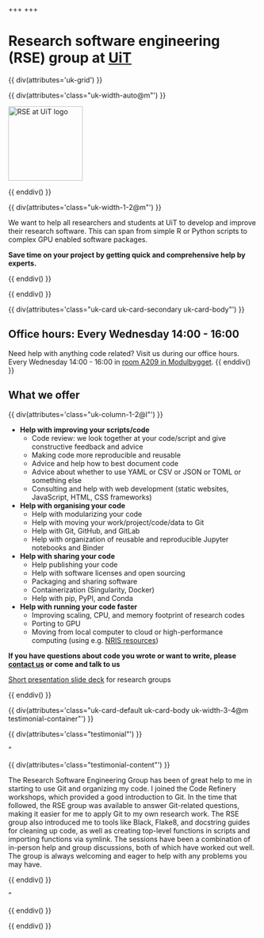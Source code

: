 +++
+++

# Research software engineering (RSE) group at [UiT](https://uit.no)

{{ div(attributes='uk-grid') }}

{{ div(attributes='class="uk-width-auto@m"') }}

<img src="logo1.png" alt="RSE at UiT logo" width="150px"/>

{{ enddiv() }}

{{ div(attributes='class="uk-width-1-2@m"') }}

We want to help all researchers and students at UiT to develop and improve
their research software. This can span from simple R or Python scripts to
complex GPU enabled software packages.

__Save time on your project by getting quick and comprehensive help by experts.__

{{ enddiv() }}

{{ enddiv() }}


{{ div(attributes='class="uk-card uk-card-secondary uk-card-body"') }}
## Office hours: Every Wednesday 14:00 - 16:00

Need help with anything code related?  Visit us during our office hours.
Every Wednesday 14:00 - 16:00 in [room A209 in
Modulbygget](https://use.mazemap.com/#v=1&zlevel=2&center=18.972617,69.683509&zoom=16.3&campusid=5&sharepoitype=poi&sharepoi=174370).
{{ enddiv() }}


## What we offer

{{ div(attributes='class="uk-column-1-2@l"') }}

- **Help with improving your scripts/code**
  - Code review: we look together at your code/script and give constructive feedback and advice
  - Making code more reproducible and reusable
  - Advice and help how to best document code
  - Advice about whether to use YAML or CSV or JSON or TOML or something else
  - Consulting and help with web development (static websites, JavaScript, HTML, CSS frameworks)
- **Help with organising your code**
  - Help with modularizing your code
  - Help with moving your work/project/code/data to Git
  - Help with Git, GitHub, and GitLab
  - Help with organization of reusable and reproducible Jupyter notebooks and
    Binder
- **Help with sharing your code**
  - Help publishing your code
  - Help with software licenses and open sourcing
  - Packaging and sharing software
  - Containerization (Singularity, Docker)
  - Help with pip, PyPI, and Conda
- **Help with running your code faster**
  - Improving scaling, CPU, and memory footprint of research codes
  - Porting to GPU
  - Moving from local computer to cloud or high-performance computing (using e.g. [NRIS resources](https://documentation.sigma2.no/index.html))

**If you have questions about code you wrote or want to write, please [contact
us](/contact) or come and talk to us**

[Short presentation slide deck](https://cicero.xyz/v3/remark/0.14.0/github.com/uit-no/rse-presentations/main/2022-rse-intro.md/) for research groups

{{ enddiv() }}


{{ div(attributes='class="uk-card-default uk-card-body uk-width-3-4@m testimonial-container"') }}

{{ div(attributes='class="testimonial"') }}

<div class="quotation-mark-left">“</div>

{{ div(attributes='class="testimonial-content"') }}

The Research Software Engineering Group has been of great help to me in starting to use Git and organizing my code. I joined the Code Refinery workshops, which provided a good introduction to Git. In the time that followed, the RSE group was available to answer Git-related questions, making it easier for me to apply Git to my own research work. The RSE group also introduced me to tools like Black, Flake8, and docstring guides for cleaning up code, as well as creating top-level functions in scripts and importing functions via symlink. The sessions have been a combination of in-person help and group discussions, both of which have worked out well. The group is always welcoming and eager to help with any problems you may have.

{{ enddiv() }}

<div class="quotation-mark-right">”</div>

{{ enddiv() }}

{{ enddiv() }}
